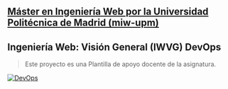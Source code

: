 ## [Máster en Ingeniería Web por la Universidad Politécnica de Madrid (miw-upm)](http://miw.etsisi.upm.es)
## Ingeniería Web: Visión General (IWVG) DevOps
> Este proyecto es una Plantilla de apoyo docente de la asignatura.

[![DevOps](https://github.com/WolfYe98/iwvg-devops-ye-bate/actions/workflows/test-sonar.yml/badge.svg)](https://github.com/WolfYe98/iwvg-devops-ye-bate/actions/workflows/test-sonar.yml)
